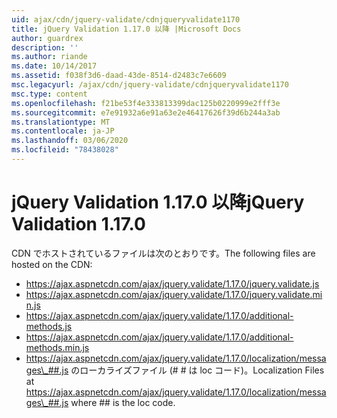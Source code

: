 ```yaml
---
uid: ajax/cdn/jquery-validate/cdnjqueryvalidate1170
title: jQuery Validation 1.17.0 以降 |Microsoft Docs
author: guardrex
description: ''
ms.author: riande
ms.date: 10/14/2017
ms.assetid: f038f3d6-daad-43de-8514-d2483c7e6609
msc.legacyurl: /ajax/cdn/jquery-validate/cdnjqueryvalidate1170
msc.type: content
ms.openlocfilehash: f21be53f4e333813399dac125b0220999e2fff3e
ms.sourcegitcommit: e7e91932a6e91a63e2e46417626f39d6b244a3ab
ms.translationtype: MT
ms.contentlocale: ja-JP
ms.lasthandoff: 03/06/2020
ms.locfileid: "78438028"
---
```

# <a name="jquery-validation-1170"></a><span data-ttu-id="0bc42-102">jQuery Validation 1.17.0 以降</span><span class="sxs-lookup"><span data-stu-id="0bc42-102">jQuery Validation 1.17.0</span></span>

<span data-ttu-id="0bc42-103">CDN でホストされているファイルは次のとおりです。</span><span class="sxs-lookup"><span data-stu-id="0bc42-103">The following files are hosted on the CDN:</span></span>

- https://ajax.aspnetcdn.com/ajax/jquery.validate/1.17.0/jquery.validate.js
- https://ajax.aspnetcdn.com/ajax/jquery.validate/1.17.0/jquery.validate.min.js
- https://ajax.aspnetcdn.com/ajax/jquery.validate/1.17.0/additional-methods.js
- https://ajax.aspnetcdn.com/ajax/jquery.validate/1.17.0/additional-methods.min.js
- <span data-ttu-id="0bc42-104">https://ajax.aspnetcdn.com/ajax/jquery.validate/1.17.0/localization/messages\_##.js のローカライズファイル (# # は loc コード)。</span><span class="sxs-lookup"><span data-stu-id="0bc42-104">Localization Files at https://ajax.aspnetcdn.com/ajax/jquery.validate/1.17.0/localization/messages\_##.js where ## is the loc code.</span></span>
